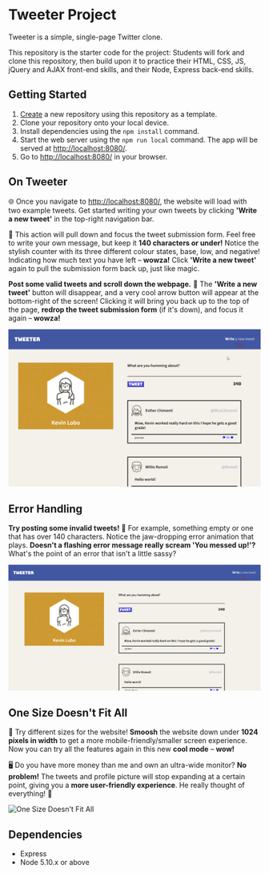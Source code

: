 # Tweeter Project

Tweeter is a simple, single-page Twitter clone.

This repository is the starter code for the project: Students will fork and clone this repository, then build upon it to practice their HTML, CSS, JS, jQuery and AJAX front-end skills, and their Node, Express back-end skills.

## Getting Started

1. [Create](https://docs.github.com/en/repositories/creating-and-managing-repositories/creating-a-repository-from-a-template) a new repository using this repository as a template.
2. Clone your repository onto your local device.
3. Install dependencies using the `npm install` command.
3. Start the web server using the `npm run local` command. The app will be served at <http://localhost:8080/>.
4. Go to <http://localhost:8080/> in your browser.

## On Tweeter

🌐 Once you navigate to [http://localhost:8080/](http://localhost:8080/), the website will load with two example tweets. Get started writing your own tweets by clicking **'Write a new tweet'** in the top-right navigation bar.

📝 This action will pull down and focus the tweet submission form. Feel free to write your own message, but keep it **140 characters or under!** Notice the stylish counter with its three different colour states, base, low, and negative! Indicating how much text you have left – **wowza!** Click **'Write a new tweet'** again to pull the submission form back up, just like magic.

**Post some valid tweets and scroll down the webpage.** 📜 The **'Write a new tweet'** button will disappear, and a very cool arrow button will appear at the bottom-right of the screen! Clicking it will bring you back up to the top of the page, **redrop the tweet submission form** (if it's down), and focus it again – **wowza!**

![Website Example](docs/websiteExample.gif)

## Error Handling

**Try posting some invalid tweets!** 🚫 For example, something empty or one that has over 140 characters. Notice the jaw-dropping error animation that plays. **Doesn't a flashing error message really scream 'You messed up!'?** What's the point of an error that isn't a little sassy?

![Error Handling](docs/error.gif)

## One Size Doesn't Fit All

📱 Try different sizes for the website! **Smoosh** the website down under **1024 pixels in width** to get a more mobile-friendly/smaller screen experience. Now you can try all the features again in this new **cool mode** – **wow!**

🖥️ Do you have more money than me and own an ultra-wide monitor? **No problem!** The tweets and profile picture will stop expanding at a certain point, giving you a **more user-friendly experience**. He really thought of everything! 🧠

![One Size Doesn't Fit All](docs/Smoosh.gif)


## Dependencies

- Express
- Node 5.10.x or above
